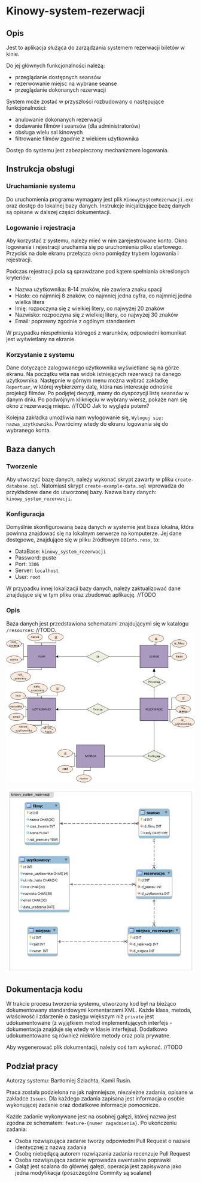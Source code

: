 # Kinowy-system-rezerwacji

## Opis

Jest to aplikacja służąca do zarządzania systemem rezerwacji biletów w kinie.

Do jej głównych funkcjonalności należą:
- przeglądanie dostępnych seansów
- rezerwowanie miejsc na wybrane seanse
- przeglądanie dokonanych rezerwacji

System może zostać w przyszłości rozbudowany o następujące funkcjonalności:
- anulowanie dokonanych rezerwacji
- dodawanie filmów i seansów (dla administratorów)
- obsługa wielu sal kinowych
- filtrowanie filmów zgodnie z wiekiem użytkownika

Dostęp do systemu jest zabezpieczony mechanizmem logowania.

## Instrukcja obsługi

### Uruchamianie systemu

Do uruchomienia programu wymagany jest plik `KinowySystemRezerwacji.exe` oraz dostęp do lokalnej bazy danych. Instrukcje inicjalizujące bazę danych są opisane w dalszej części dokumentacji.

### Logowanie i rejestracja

Aby korzystać z systemu, należy mieć w nim zarejestrowane konto. Okno logowania i rejestracji uruchamia się po uruchomieniu pliku startowego. Przycisk na dole ekranu przełącza okno pomiędzy trybem logowania i rejestracji. 

Podczas rejestracji pola są sprawdzane pod kątem spełniania określonych kryteriów:
- Nazwa użytkownika: 8-14 znaków, nie zawiera znaku spacji
- Hasło: co najmniej 8 znaków, co najmniej jedna cyfra, co najmniej jedna wielka litera
- Imię: rozpoczyna się z wielkiej litery, co najwyżej 20 znaków
- Nazwisko: rozpoczyna się z wielkiej litery, co najwyżej 30 znaków
- Email: poprawny zgodnie z ogólnym standardem

W przypadku niespełnienia któregoś  z warunków, odpowiedni komunikat jest wyświetlany na ekranie.

### Korzystanie z systemu

Dane dotyczące zalogowanego użytkownika wyświetlane są na górze ekranu. Na początku wita nas widok istniejących rezerwacji na danego
użytkownika. Następnie w górnym menu można wybrać zakładkę `Repertuar`, w której wybierzemy datę, która nas interesuje odnośnie projekcji filmów. Po podjętej decyzji, mamy do dyspozycji listę seansów w danym dniu. Po podwójnym kliknięciu w wybrany wiersz, pokaże nam się okno z rezerwacją miejsc. 
//TODO
Jak to wygląda potem?

Kolejna zakładka umożliwia nam wylogowanie się, `Wyloguj się: nazwa_uzytkownika`. Powrócimy wtedy do ekranu logowania się do wybranego konta.

## Baza danych

### Tworzenie

Aby utworzyć bazę danych, należy wykonać skrypt zawarty w pliku `create-database.sql`. Natomiast skrypt `create-example-data.sql` wprowadza do przykładowe dane do utworzonej bazy. Nazwa bazy danych: `kinowy_system_rezerwacji`.

### Konfiguracja

Domyślnie skonfigurowaną bazą danych w systemie jest baza lokalna, która powinna znajdować się na lokalnym serwerze na komputerze. Jej dane dostępowe, znajdujące się w pliku źródłowym `DBInfo.resx`, to:
- DataBase: `kinowy_system_rezerwacji`
- Password: puste
- Port: `3306`
- Server: `localhost`
- User: `root`

W przypadku innej lokalizacji bazy danych, należy zaktualizować dane znajdujące się w tym pliku oraz zbudować aplikację. //TODO

### Opis

Baza danych jest przedstawiona schematami znajdującymi się w katalogu `/resources`: //TODO. 
![Diagram związków encji](resources/diagram-zwiazkow-encji.jpg)

![Model relacyjny bazy danych](resources/model-relacyjny-bazy-danych.png)

## Dokumentacja kodu

W trakcie procesu tworzenia systemu, utworzony kod był na bieżąco dokumentowany standardowymi komentarzami XML. Każde klasa, metoda, właściwość i zdarzenie o zasięgu większym niż `private` jest udokumentowane (z wyjątkiem metod implementujących interfejs - dokumentacja znajduje się wtedy w klasie interfejsu). Dodatkowo udokumentowane są również niektóre metody oraz pola prywatne. 

Aby wygenerować plik dokumentacji, należy coś tam wykonać. //TODO

## Podział pracy

Autorzy systemu: Bartłomiej Szlachta, Kamil Rusin.

Praca została podzielona na jak najmniejsze, niezależne zadania, opisane w zakładce `Issues`. Dla każdego zadania zapisana jest informacja o osobie wykonującej zadanie oraz dodatkowe informacje pomocnicze.

Każde zadanie wykonywane jest na osobnej gałęzi, której nazwa jest zgodna ze schematem: `feature-{numer zagadnienia}`. Po ukończeniu zadania:
- Osoba rozwiązująca zadanie tworzy odpowiedni Pull Request o nazwie identycznej z nazwą zadania
- Osobę niebędącą autorem rozwiązania zadania recenzuje Pull Request 
- Osoba rozwiązująca zadanie wprowadza ewentualne poprawki
- Gałąź jest scalana do głównej gałęzi, operacja jest zapisywana jako jedna modyfikacja (poszczególne Commity są scalane)
